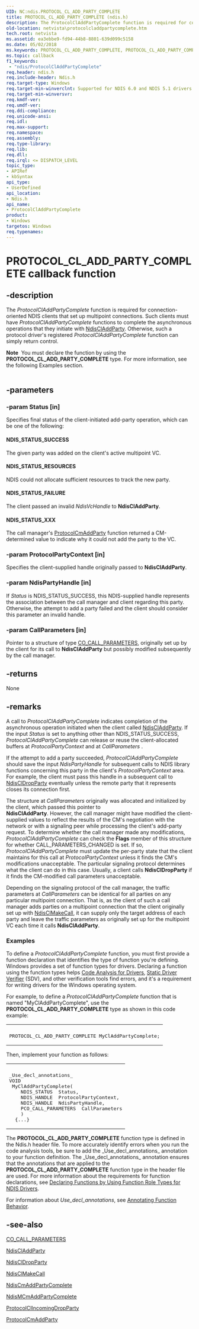 ```yaml
---
UID: NC:ndis.PROTOCOL_CL_ADD_PARTY_COMPLETE
title: PROTOCOL_CL_ADD_PARTY_COMPLETE (ndis.h)
description: The ProtocolClAddPartyComplete function is required for connection-oriented NDIS clients that set up multipoint connections.
old-location: netvista\protocolcladdpartycomplete.htm
tech.root: netvista
ms.assetid: ea3ebbe9-fd94-44b8-8801-639d099c5158
ms.date: 05/02/2018
ms.keywords: PROTOCOL_CL_ADD_PARTY_COMPLETE, PROTOCOL_CL_ADD_PARTY_COMPLETE callback, ProtocolClAddPartyComplete, ProtocolClAddPartyComplete callback function [Network Drivers Starting with Windows Vista], condis_client_ref_9c69b521-649f-4c2b-b665-e79cd8c07e48.xml, ndis/ProtocolClAddPartyComplete, netvista.protocolcladdpartycomplete
ms.topic: callback
f1_keywords:
 - "ndis/ProtocolClAddPartyComplete"
req.header: ndis.h
req.include-header: Ndis.h
req.target-type: Windows
req.target-min-winverclnt: Supported for NDIS 6.0 and NDIS 5.1 drivers (see    ProtocolClAddPartyComplete   (NDIS 5.1)) in Windows Vista. Supported for NDIS 5.1 drivers (see    ProtocolClAddPartyComplete   (NDIS 5.1)) in Windows XP.
req.target-min-winversvr: 
req.kmdf-ver: 
req.umdf-ver: 
req.ddi-compliance: 
req.unicode-ansi: 
req.idl: 
req.max-support: 
req.namespace: 
req.assembly: 
req.type-library: 
req.lib: 
req.dll: 
req.irql: <= DISPATCH_LEVEL
topic_type:
- APIRef
- kbSyntax
api_type:
- UserDefined
api_location:
- Ndis.h
api_name:
- ProtocolClAddPartyComplete
product:
- Windows
targetos: Windows
req.typenames: 
---
```


# PROTOCOL_CL_ADD_PARTY_COMPLETE callback function


## -description


The 
  <i>ProtocolClAddPartyComplete</i> function is required for connection-oriented NDIS clients that set up
  multipoint connections. Such clients must have 
  <i>ProtocolClAddPartyComplete</i> functions to complete the asynchronous operations that they initiate with 
  <a href="https://docs.microsoft.com/windows-hardware/drivers/ddi/ndis/nf-ndis-ndiscladdparty">NdisClAddParty</a>. Otherwise, such a protocol
  driver's registered 
  <i>ProtocolClAddPartyComplete</i> function can simply return control.
<div class="alert"><b>Note</b>  You must declare the function by using the <b>PROTOCOL_CL_ADD_PARTY_COMPLETE</b> type. For more
   information, see the following Examples section.</div><div> </div>

## -parameters




### -param Status [in]

Specifies final status of the client-initiated add-party operation, which can be one of the
     following:
     





#### NDIS_STATUS_SUCCESS

The given party was added on the client's active multipoint VC.



#### NDIS_STATUS_RESOURCES

NDIS could not allocate sufficient resources to track the new party.



#### NDIS_STATUS_FAILURE

The client passed an invalid 
       <i>NdisVcHandle</i> to 
       <b>NdisClAddParty</b>.



#### NDIS_STATUS_XXX

The call manager's 
       <a href="https://docs.microsoft.com/windows-hardware/drivers/ddi/ndis/nc-ndis-protocol_cm_add_party">ProtocolCmAddParty</a> function
       returned a CM-determined value to indicate why it could not add the party to the VC.


### -param ProtocolPartyContext [in]

Specifies the client-supplied handle originally passed to 
     <b>NdisClAddParty</b>.


### -param NdisPartyHandle [in]

If 
     <i>Status</i> is NDIS_STATUS_SUCCESS, this NDIS-supplied handle represents the association between the
     call manager and client regarding this party. Otherwise, the attempt to add a party failed and the
     client should consider this parameter an invalid handle.


### -param CallParameters [in]

Pointer to a structure of type 
     <a href="https://docs.microsoft.com/previous-versions/windows/hardware/network/ff545384(v=vs.85)">CO_CALL_PARAMETERS</a>, originally set up by
     the client for its call to 
     <b>NdisClAddParty</b> but possibly modified subsequently by the call manager.


## -returns



None




## -remarks



A call to 
    <i>ProtocolClAddPartyComplete</i> indicates completion of the asynchronous operation initiated when the
    client called 
    <a href="https://docs.microsoft.com/windows-hardware/drivers/ddi/ndis/nf-ndis-ndiscladdparty">NdisClAddParty</a>. If the input 
    <i>Status</i> is set to anything other than NDIS_STATUS_SUCCESS, 
    <i>ProtocolClAddPartyComplete</i> can release or reuse the client-allocated buffers at 
    <i>ProtocolPartyContext</i> and at 
    <i>CallParameters</i> .

If the attempt to add a party succeeded, 
    <i>ProtocolClAddPartyComplete</i> should save the input 
    <i>NdisPartyHandle</i> for subsequent calls to NDIS library functions concerning this party in the
    client's 
    <i>ProtocolPartyContext</i> area. For example, the client must pass this handle in a subsequent call to 
    <a href="https://docs.microsoft.com/windows-hardware/drivers/ddi/ndis/nf-ndis-ndiscldropparty">NdisClDropParty</a> eventually unless the
    remote party that it represents closes its connection first.

The structure at 
    <i>CallParameters</i> originally was allocated and initialized by the client, which passed this pointer to    
    <b>NdisClAddParty</b>. However, the call manager might have modified the client-supplied values to
    reflect the results of the CM's negotiation with the network or with a signaling peer while processing
    the client's add-party request. To determine whether the call manager made any modifications, 
    <i>ProtocolClAddPartyComplete</i> can check the 
    <b>Flags</b> member of this structure for whether CALL_PARAMETERS_CHANGED is set. If so, 
    <i>ProtocolClAddPartyComplete</i> must update the per-party state that the client maintains for this call
    at 
    <i>ProtocolPartyContext</i> unless it finds the CM's modifications unacceptable. The particular signaling
    protocol determines what the client can do in this case. Usually, a client calls 
    <b>NdisClDropParty</b> if it finds the CM-modified call parameters unacceptable.

Depending on the signaling protocol of the call manager, the traffic parameters at 
    <i>CallParameters</i> can be identical for all parties on any particular multipoint connection. That is,
    as the client of such a call manager adds parties on a multipoint connection that the client originally
    set up with 
    <a href="https://docs.microsoft.com/windows-hardware/drivers/ddi/ndis/nf-ndis-ndisclmakecall">NdisClMakeCall</a>, it can supply only the
    target address of each party and leave the traffic parameters as originally set up for the multipoint VC
    each time it calls 
    <b>NdisClAddParty</b>.

<h3><a id="Examples"></a><a id="examples"></a><a id="EXAMPLES"></a>Examples</h3>
To define a <i>ProtocolClAddPartyComplete</i> function, you must first provide a function declaration that identifies the type of function you're defining. Windows provides a set of function types for drivers. Declaring a function using the function types helps <a href="https://docs.microsoft.com/windows-hardware/drivers/devtest/code-analysis-for-drivers">Code Analysis for Drivers</a>, <a href="https://docs.microsoft.com/windows-hardware/drivers/devtest/static-driver-verifier">Static Driver Verifier</a> (SDV), and other verification tools find errors, and it's a requirement for writing drivers for the Windows operating system.

For example, to define a <i>ProtocolClAddPartyComplete</i> function that is named "MyClAddPartyComplete", use the <b>PROTOCOL_CL_ADD_PARTY_COMPLETE</b> type as shown in this code example:

<div class="code"><span codelanguage=""><table>
<tr>
<th></th>
</tr>
<tr>
<td>
<pre>PROTOCOL_CL_ADD_PARTY_COMPLETE MyClAddPartyComplete;</pre>
</td>
</tr>
</table></span></div>
Then, implement your function as follows:

<div class="code"><span codelanguage=""><table>
<tr>
<th></th>
</tr>
<tr>
<td>
<pre>_Use_decl_annotations_
VOID
 MyClAddPartyComplete(
    NDIS_STATUS  Status,
    NDIS_HANDLE  ProtocolPartyContext,
    NDIS_HANDLE  NdisPartyHandle,
    PCO_CALL_PARAMETERS  CallParameters
    )
  {...}</pre>
</td>
</tr>
</table></span></div>
The <b>PROTOCOL_CL_ADD_PARTY_COMPLETE</b> function type is defined in the Ndis.h header file. To more accurately identify errors when you run the code analysis tools, be sure to add the _Use_decl_annotations_ annotation to your function definition.  The _Use_decl_annotations_ annotation ensures that the annotations that are applied to the <b>PROTOCOL_CL_ADD_PARTY_COMPLETE</b> function type in the header file are used.  For more information about the requirements for function declarations, see <a href="https://docs.microsoft.com/windows-hardware/drivers/devtest/declaring-functions-by-using-function-role-types-for-ndis-drivers">Declaring Functions by Using Function Role Types for NDIS Drivers</a>.

For information about  _Use_decl_annotations_, see <a href="https://go.microsoft.com/fwlink/p/?linkid=286697">Annotating Function Behavior</a>. 




## -see-also




<a href="https://docs.microsoft.com/previous-versions/windows/hardware/network/ff545384(v=vs.85)">CO_CALL_PARAMETERS</a>



<a href="https://docs.microsoft.com/windows-hardware/drivers/ddi/ndis/nf-ndis-ndiscladdparty">NdisClAddParty</a>



<a href="https://docs.microsoft.com/windows-hardware/drivers/ddi/ndis/nf-ndis-ndiscldropparty">NdisClDropParty</a>



<a href="https://docs.microsoft.com/windows-hardware/drivers/ddi/ndis/nf-ndis-ndisclmakecall">NdisClMakeCall</a>



<a href="https://docs.microsoft.com/windows-hardware/drivers/ddi/ndis/nf-ndis-ndiscmaddpartycomplete">NdisCmAddPartyComplete</a>



<a href="https://docs.microsoft.com/windows-hardware/drivers/ddi/ndis/nf-ndis-ndismcmaddpartycomplete">NdisMCmAddPartyComplete</a>



<a href="https://docs.microsoft.com/windows-hardware/drivers/ddi/ndis/nc-ndis-protocol_cl_incoming_drop_party">ProtocolClIncomingDropParty</a>



<a href="https://docs.microsoft.com/windows-hardware/drivers/ddi/ndis/nc-ndis-protocol_cm_add_party">ProtocolCmAddParty</a>
 

 


